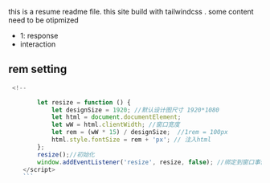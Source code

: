 this is a resume readme file.
this site build with tailwindcss .
some content need to be otipmized

- 1: response
- interaction

## rem setting

````js
 <!--

        let resize = function () {
            let designSize = 1920; //默认设计图尺寸 1920*1080
            let html = document.documentElement;
            let wW = html.clientWidth; //窗口宽度
            let rem = (wW * 15) / designSize;  //1rem = 100px
            html.style.fontSize = rem + 'px'; // 注入html
        };
        resize();//初始化
        window.addEventListener('resize', resize, false); //绑定到窗口事件
    </script>
    ```
````
